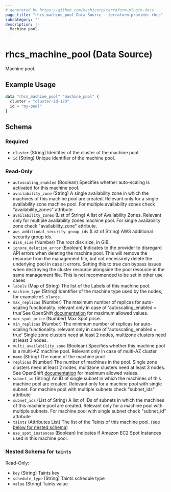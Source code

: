 ```yaml
---
# generated by https://github.com/hashicorp/terraform-plugin-docs
page_title: "rhcs_machine_pool Data Source - terraform-provider-rhcs"
subcategory: ""
description: |-
  Machine pool.
---
```


# rhcs_machine_pool (Data Source)

Machine pool.

## Example Usage

```terraform
data "rhcs_machine_pool" "machine_pool" {
  cluster = "cluster-id-123"
  id = "my-pool"
}
```

<!-- schema generated by tfplugindocs -->
## Schema

### Required

- `cluster` (String) Identifier of the cluster of the machine pool.
- `id` (String) Unique identifier of the machine pool.

### Read-Only

- `autoscaling_enabled` (Boolean) Specifies whether auto-scaling is activated for this machine pool.
- `availability_zone` (String) A single availability zone in which the machines of this machine pool are created. Relevant only for a single availability zone machine pool. For multiple availability zones check "availability_zones" attribute
- `availability_zones` (List of String) A list of Availability Zones. Relevant only for multiple availability zones machine pool. For single availability zone check "availability_zone" attribute.
- `aws_additional_security_group_ids` (List of String) AWS additional security group ids.
- `disk_size` (Number) The root disk size, in GiB.
- `ignore_deletion_error` (Boolean) Indicates to the provider to disregard API errors when deleting the machine pool. This will remove the resource from the management file, but not necessirely delete the underlying pool in case it errors. Setting this to true can bypass issues when destroying the cluster resource alongside the pool resource in the same management file. This is not recommended to be set in other use cases
- `labels` (Map of String) The list of the Labels of this machine pool.
- `machine_type` (String) Identifier of the machine type used by the nodes, for example `m5.xlarge`.
- `max_replicas` (Number) The maximum number of replicas for auto-scaling functionality. relevant only in case of 'autoscaling_enabled = true'See OpenShift [documentation](https://github.com/openshift/openshift-docs/blob/main/cloud_experts_tutorials/cloud-experts-getting-started/cloud-experts-getting-started-what-is-rosa.adoc) for maximum allowed values.
- `max_spot_price` (Number) Max Spot price.
- `min_replicas` (Number) The minimum number of replicas for auto-scaling functionality. relevant only in case of 'autoscaling_enabled = true' Single zone clusters need at least 2 nodes, multizone clusters need at least 3 nodes.
- `multi_availability_zone` (Boolean) Specifies whether this machine pool is a multi-AZ machine pool. Relevant only in case of multi-AZ cluster
- `name` (String) The name of the machine pool
- `replicas` (Number) The number of machines in the pool. Single zone clusters need at least 2 nodes, multizone clusters need at least 3 nodes. See OpenShift [documentation](https://github.com/openshift/openshift-docs/blob/main/cloud_experts_tutorials/cloud-experts-getting-started/cloud-experts-getting-started-what-is-rosa.adoc) for maximum allowed values.
- `subnet_id` (String) An ID of single subnet in which the machines of this machine pool are created. Relevant only for a machine pool with single subnet. For machine pool with multiple subnets check "subnet_ids" attribute
- `subnet_ids` (List of String) A list of IDs of subnets in which the machines of this machine pool are created. Relevant only for a machine pool with multiple subnets. For machine pool with single subnet check "subnet_id" attribute
- `taints` (Attributes List) The list of the Taints of this machine pool. (see [below for nested schema](#nestedatt--taints))
- `use_spot_instances` (Boolean) Indicates if Amazon EC2 Spot Instances used in this machine pool.

<a id="nestedatt--taints"></a>
### Nested Schema for `taints`

Read-Only:

- `key` (String) Taints key
- `schedule_type` (String) Taints schedule type
- `value` (String) Taints value
